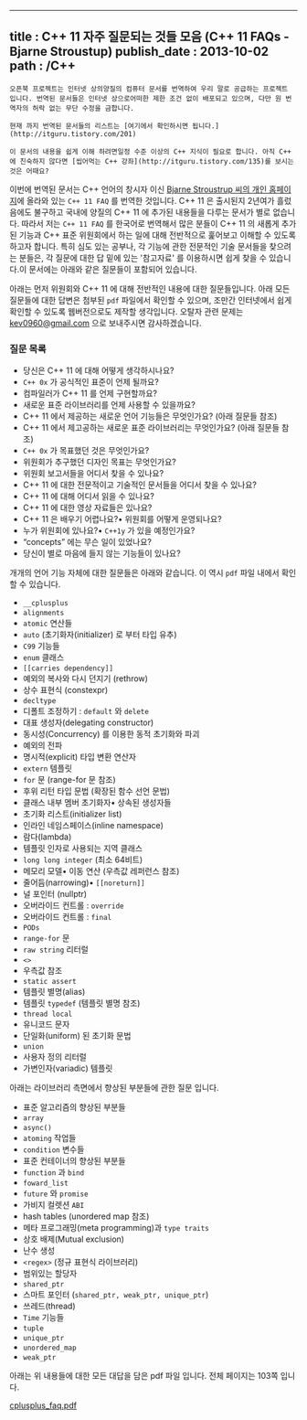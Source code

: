 ----------------
title : C++ 11 자주 질문되는 것들 모음 (C++ 11 FAQs - Bjarne Stroustup)
publish_date : 2013-10-02
path : /C++
--------------

```warning
오픈북 프로젝트는 인터넷 상의양질의 컴퓨터 문서를 번역하여 우리 말로 공급하는 프로젝트 입니다. 번역된 문서들은 인터넷 상으로어떠한 제한 조건 없이 배포되고 있으며, 다만 원 번역자의 허락 없는 무단 수정을 금합니다.

현재 까지 번역된 문서들의 리스트는 [여기에서 확인하시면 됩니다.](http://itguru.tistory.com/201)
```


```info
이 문서의 내용을 쉽게 이해 하려면일정 수준 이상의 C++ 지식이 필요로 합니다. 아직 C++ 에 친숙하지 않다면 [씹어먹는 C++ 강좌](http://itguru.tistory.com/135)를 보시는 것은 어때요?
```


이번에 번역된 문서는 C++ 언어의 창시자 이신 [Bjarne Stroustrup 씨의 개인 홈페이지](http://www.stroustrup.com/C++11FAQ.html)에 올라와 있는 `C++ 11 FAQ` 를 번역한 것입니다. C++ 11 은 출시된지 2년여가 흘렀음에도 불구하고 국내에 양질의 C++ 11 에 추가된 내용들을 다루는 문서가 별로 없습니다. 따라서 저는 `C++ 11 FAQ` 를 한국어로 번역해서 많은 분들이 C++ 11 의 새롭게 추가된 기능과 C++ 표준 위원회에서 하는 일에 대해 전반적으로 훑어보고 이해할 수 있도록 하고자 합니다. 특히 심도 있는 공부나, 각 기능에 관한 전문적인 기술 문서들을 찾으려는 분들은, 각 질문에 대한 답 밑에 있는 '참고자료' 를 이용하시면 쉽게 찾을 수 있습니다.이 문서에는 아래와 같은 질문들이 포함되어 있습니다.


아래는 먼저 위원회와 C++ 11 에 대해 전반적인 내용에 대한 질문들입니다. 아래 모든 질문들에 대한 답변은 첨부된 `pdf` 파일에서 확인할 수 있으며, 조만간 인터넷에서 쉽게 확인할 수 있도록 웹버전으로도 제작할 생각입니다. 오탈자 관련 문제는 kev0960@gmail.com 으로 보내주시면 감사하겠습니다.


###  질문 목록



* 당신은 C++ 11 에 대해 어떻게 생각하시나요?
* `C++ 0x` 가 공식적인 표준이 언제 될까요?
* 컴파일러가 C++ 11 를 언제 구현할까요?
* 새로운 표준 라이브러리를 언제 사용할 수 있을까요?
* C++ 11 에서 제공하는 새로운 언어 기능들은 무엇인가요? (아래 질문들 참조)
* C++ 11 에서 제고공하는 새로운 표준 라이브러리는 무엇인가요? (아래 질문들 참조)
* `C++ 0x` 가 목표했던 것은 무엇인가요?
*  위원회가 추구했던 디자인 목표는 무엇인가요?
* 위원회 보고서들을 어디서 찾을 수 있나요?
* C++ 11 에 대한 전문적이고 기술적인 문서들을 어디서 찾을 수 있나요?
* C++ 11 에 대해 어디서 읽을 수 있나요?
* C++ 11 에 대한 영상 자료들은 있나요?
* C++ 11 은 배우기 어렵나요?• 위원회를 어떻게 운영되나요?
* 누가 위원회에 있나요?• `C++1y` 가 있을 예정인가요?
* “concepts” 에는 무슨 일이 있었나요?
* 당신이 별로 마음에 들지 않는 기능들이 있나요?
    
개개의 언어 기능 자체에 대한 질문들은 아래와 같습니다. 이 역시 `pdf` 파일 내에서 확인할 수 있습니다.

* `__cplusplus`
* `alignments`
* `atomic` 연산들
* `auto` (초기화자(initializer) 로 부터 타입 유추)
* `C99` 기능들
* `enum` 클래스
* `[[carries dependency]]`
* 예외의 복사와 다시 던지기 (rethrow)
* 상수 표현식 (constexpr)
* `decltype`
* 디폴트 조정하기 : `default` 와 `delete`
* 대표 생성자(delegating constructor)
* 동시성(Concurrency) 를 이용한 동적 초기화와 파괴
* 예외의 전파
* 명시적(explicit) 타입 변환 연산자
* `extern` 템플릿
* `for` 문 (range-for 문 참조)
* 후위 리턴 타입 문법 (확장된 함수 선언 문법)
* 클래스 내부 멤버 초기화자• 상속된 생성자들
* 초기화 리스트(initializer list)
* 인라인 네임스페이스(inline namespace)
* 람다(lambda)
* 템플릿 인자로 사용되는 지역 클래스
* `long long integer` (최소 64비트)
* 메모리 모델• 이동 연산 (우측값 레퍼런스 참조)
* 줄어듬(narrowing)• `[[noreturn]]`
* 널 포인터 (nullptr)
* 오버라이드 컨트롤 : `override`
* 오버라이드 컨트롤 : `final`
* `PODs`
* `range-for` 문
* `raw string` 리터럴
* `<>`
* 우측값 참조
* `static assert`
* 템플릿 별명(alias)
* 템플릿 `typedef` (템플릿 별명 참조)
* `thread local`
* 유니코드 문자
* 단일화(uniform) 된 초기화 문법
* `union`
* 사용자 정의 리터럴
* 가변인자(variadic) 템플릿


아래는 라이브러리 측면에서 향상된 부분들에 관한 질문 입니다.


* 표준 알고리즘의 향상된 부분들
* `array`
* `async()`
* `atoming` 작업들
* `condition` 변수들
* 표준 컨테이너의 향상된 부분들
* `function` 과 `bind`
* `foward_list`
* `future` 와 `promise`
* 가비지 컬렛션 `ABI`
* hash tables (unordered map 참조)
* 메타 프로그래밍(meta programming)과 `type traits`
* 상호 배제(Mutual exclusion)
* 난수 생성
* `<regex>` (정규 표현식 라이브러리)
* 범위있는 할당자
* `shared_ptr`
* 스마트 포인터 (`shared_ptr, weak_ptr, unique_ptr`)
* 쓰레드(thread)
* `Time` 기능들
* `tuple`
* `unique_ptr`
* `unordered_map`
* `weak_ptr`


아래는 위 내용들에 대한 모든 대답을 담은 pdf 파일 입니다. 전체 페이지는 103쪽 입니다.

 [ cplusplus_faq.pdf](/attachment/cplusplus_faq.pdf)